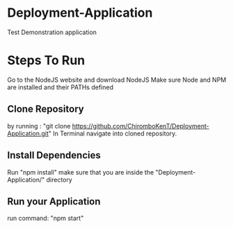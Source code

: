# Deployment-Application
Test Demonstration application 

# Steps To Run 
Go to the NodeJS website and download NodeJS
Make sure Node and NPM are installed and their PATHs defined

## Clone Repository
by running : "git clone https://github.com/ChiromboKenT/Deployment-Application.git" In Terminal
navigate into cloned repository. 

## Install Dependencies
Run "npm install" make sure that you are inside the "Deployment-Application/" directory

## Run your Application
run command: "npm start"
